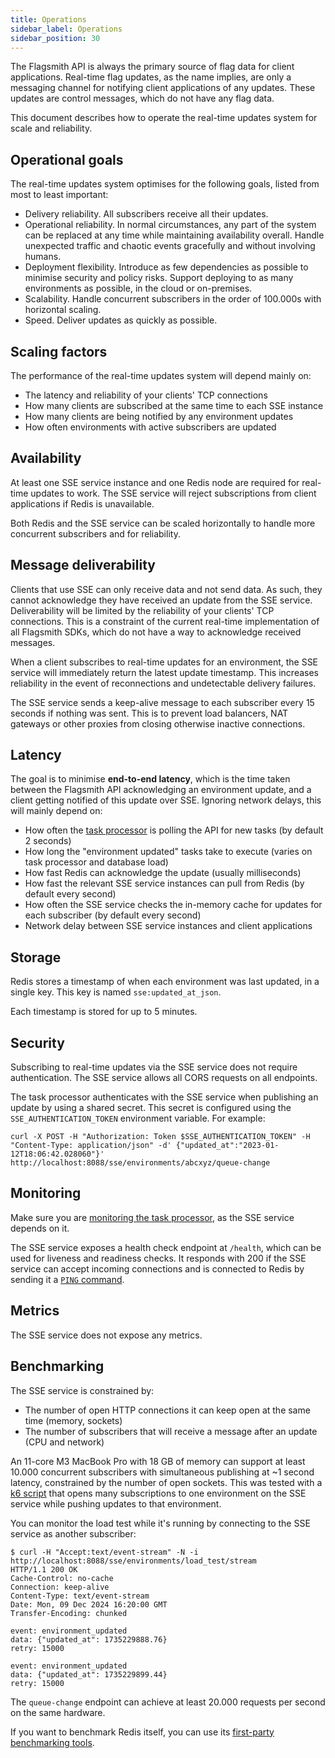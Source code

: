```yaml
---
title: Operations
sidebar_label: Operations
sidebar_position: 30
---
```


The Flagsmith API is always the primary source of flag data for client applications. Real-time flag updates, as the name
implies, are only a messaging channel for notifying client applications of any updates. These updates are control
messages, which do not have any flag data.

This document describes how to operate the real-time updates system for scale and reliability.

## Operational goals

The real-time updates system optimises for the following goals, listed from most to least important:

- Delivery reliability. All subscribers receive all their updates.
- Operational reliability. In normal circumstances, any part of the system can be replaced at any time while maintaining
  availability overall. Handle unexpected traffic and chaotic events gracefully and without involving humans.
- Deployment flexibility. Introduce as few dependencies as possible to minimise security and policy risks. Support
  deploying to as many environments as possible, in the cloud or on-premises.
- Scalability. Handle concurrent subscribers in the order of 100.000s with horizontal scaling.
- Speed. Deliver updates as quickly as possible.

## Scaling factors

The performance of the real-time updates system will depend mainly on:

- The latency and reliability of your clients' TCP connections
- How many clients are subscribed at the same time to each SSE instance
- How many clients are being notified by any environment updates
- How often environments with active subscribers are updated

## Availability

At least one SSE service instance and one Redis node are required for real-time updates to work. The SSE service will
reject subscriptions from client applications if Redis is unavailable.

Both Redis and the SSE service can be scaled horizontally to handle more concurrent subscribers and for reliability.

## Message deliverability

Clients that use SSE can only receive data and not send data. As such, they cannot acknowledge they have received an
update from the SSE service. Deliverability will be limited by the reliability of your clients' TCP connections. This is
a constraint of the current real-time implementation of all Flagsmith SDKs, which do not have a way to acknowledge
received messages.

When a client subscribes to real-time updates for an environment, the SSE service will immediately return the latest
update timestamp. This increases reliability in the event of reconnections and undetectable delivery failures.

The SSE service sends a keep-alive message to each subscriber every 15 seconds if nothing was sent. This is to prevent
load balancers, NAT gateways or other proxies from closing otherwise inactive connections.

## Latency

The goal is to minimise **end-to-end latency**, which is the time taken between the Flagsmith API acknowledging an
environment update, and a client getting notified of this update over SSE. Ignoring network delays, this will mainly
depend on:

- How often the [task processor](https://docs.flagsmith.com/deployment/configuration/task-processor) is polling the API
  for new tasks (by default 2 seconds)
- How long the "environment updated" tasks take to execute (varies on task processor and database load)
- How fast Redis can acknowledge the update (usually milliseconds)
- How fast the relevant SSE service instances can pull from Redis (by default every second)
- How often the SSE service checks the in-memory cache for updates for each subscriber (by default every second)
- Network delay between SSE service instances and client applications

## Storage

Redis stores a timestamp of when each environment was last updated, in a single key.
This key is named `sse:updated_at_json`.

Each timestamp is stored for up to 5 minutes.

## Security

Subscribing to real-time updates via the SSE service does not require authentication. The SSE service allows all CORS
requests on all endpoints.

The task processor authenticates with the SSE service when publishing an update by using a shared secret. This secret is
configured using the `SSE_AUTHENTICATION_TOKEN` environment variable. For example:

```
curl -X POST -H "Authorization: Token $SSE_AUTHENTICATION_TOKEN" -H "Content-Type: application/json" -d' {"updated_at":"2023-01-12T18:06:42.028060"}' http://localhost:8088/sse/environments/abcxyz/queue-change
```

## Monitoring

Make sure you are [monitoring the task processor](/deployment/configuration/task-processor#monitoring), as the SSE
service depends on it.

The SSE service exposes a health check endpoint at `/health`, which can be used for liveness and readiness checks. It
responds with 200 if the SSE service can accept incoming connections and is connected to Redis by sending it a
[`PING` command](https://redis.io/docs/latest/commands/ping/).

## Metrics

The SSE service does not expose any metrics.

<!--
The SSE service exposes the following Prometheus metrics at the `/metrics` endpoint:

- `flagsmith_sse_subscribers_active`: number of active subscribers
- `flagsmith_sse_subscribers_total`: total number of subscribers
- `flagsmith_sse_redis_commands_total`, with labels `command=SCAN|PING|SET`
- `flagsmith_sse_redis_errors_total`, with labels `command=SCAN|PING|SET`
-->

## Benchmarking

The SSE service is constrained by:

- The number of open HTTP connections it can keep open at the same time (memory, sockets)
- The number of subscribers that will receive a message after an update (CPU and network)

An 11-core M3 MacBook Pro with 18 GB of memory can support at least 10.000 concurrent subscribers with simultaneous
publishing at ~1 second latency, constrained by the number of open sockets. This was tested with a
[k6 script](benchmark.js) that opens many subscriptions to one environment on the SSE service while pushing updates to
that environment.

You can monitor the load test while it's running by connecting to the SSE service as another subscriber:

```
$ curl -H "Accept:text/event-stream" -N -i http://localhost:8088/sse/environments/load_test/stream
HTTP/1.1 200 OK
Cache-Control: no-cache
Connection: keep-alive
Content-Type: text/event-stream
Date: Mon, 09 Dec 2024 16:20:00 GMT
Transfer-Encoding: chunked

event: environment_updated
data: {"updated_at": 1735229888.76}
retry: 15000

event: environment_updated
data: {"updated_at": 1735229899.44}
retry: 15000
```

The `queue-change` endpoint can achieve at least 20.000 requests per second on the same hardware.

If you want to benchmark Redis itself, you can use its
[first-party benchmarking tools](https://redis.io/docs/latest/operate/oss_and_stack/management/optimization/benchmarks/).
